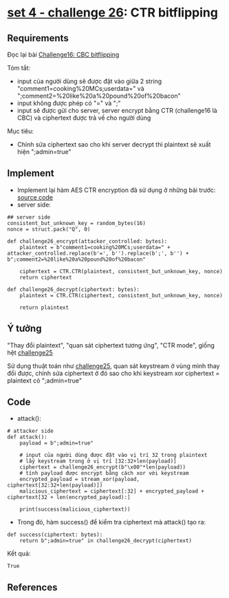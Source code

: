 # **[set 4 - challenge 26](https://cryptopals.com/sets/4/challenges/26): CTR bitflipping**

## Requirements
Đọc lại bài [Challenge16: CBC bitflipping](../../set2/challenge16/README.md)

Tóm tắt:
- input của người dùng sẽ được đặt vào giữa 2 string "comment1=cooking%20MCs;userdata=" và ";comment2=%20like%20a%20pound%20of%20bacon"
- input không được phép có "=" và ";"
- input sẽ được gửi cho server, server encrypt bằng CTR (challenge16 là CBC) và ciphertext được trả về cho người dùng

Mục tiêu:
- Chỉnh sửa ciphertext sao cho khi server decrypt thì plaintext sẽ xuất hiện ";admin=true"

## Implement
- Implement lại hàm AES CTR encryption đã sử dụng ở những bài trước: [source code](./CTR.py)
- server side:
```
## server side
consistent_but_unknown_key = random_bytes(16)
nonce = struct.pack("Q", 0)

def challenge26_encrypt(attacker_controlled: bytes):
    plaintext = b"comment1=cooking%20MCs;userdata=" + attacker_controlled.replace(b'=', b'').replace(b';', b'') + b";comment2=%20like%20a%20pound%20of%20bacon"

    ciphertext = CTR.CTR(plaintext, consistent_but_unknown_key, nonce)
    return ciphertext

def challenge26_decrypt(ciphertext: bytes):
    plaintext = CTR.CTR(ciphertext, consistent_but_unknown_key, nonce)

    return plaintext
```

## Ý tưởng
"Thay đổi plaintext", "quan sát ciphertext tương ứng", "CTR mode", giống hệt [challenge25](../challenge25/README.md)

Sử dụng thuật toán như [challenge25](../challenge25/README.md), quan sát keystream ở vùng mình thay đổi được, chỉnh sửa ciphertext ở đó sao cho khi keystream xor ciphertext = plaintext có ";admin=true"

## Code
- attack():
```
# attacker side
def attack():
    payload = b";admin=true"

    # input của người dùng được đặt vào vị trí 32 trong plaintext
    # lấy keystream trong ở vị trí [32:32+len(payload)]
    ciphertext = challenge26_encrypt(b"\x00"*len(payload))
    # tính payload được encrypt bằng cách xor với keystream
    encrypted_payload = stream_xor(payload, ciphertext[32:32+len(payload)])
    malicious_ciphertext = ciphertext[:32] + encrypted_payload + ciphertext[32 + len(encrypted_payload):]

    print(success(malicious_ciphertext))
```
- Trong đó, hàm success() để kiểm tra ciphertext mà attack() tạo ra:
```
def success(ciphertext: bytes):
    return b";admin=true" in challenge26_decrypt(ciphertext)
```
Kết quả:
```
True
```
## References

